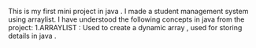 This is my first mini project in java .
I made a student management system using arraylist.
I have understood the following concepts in java from the project:
1.ARRAYLIST : Used to create a dynamic array , used for storing details in java .
